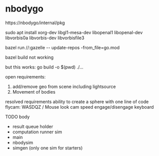 # nbodygo
https://nbodygo/internal/pkg

sudo apt install xorg-dev libgl1-mesa-dev libopenal1 libopenal-dev \
 libvorbis0a libvorbis-dev libvorbisfile3

bazel run //:gazelle -- update-repos -from_file=go.mod

bazel build not working

but this works:
go build -o $(pwd) ./...

open requirements:
1. add/remove geo from scene including lightsource
2. Movement of bodies

resolved requirements
ability to create a sphere with one line of code
flycam: WASDQZ / Mouse look
cam speed
engage/disengage keyboard

TODO
body
 - result queue holder
 - computation runner
sim
 - main
 - nbodysim
 - simgen (only one sim for starters)